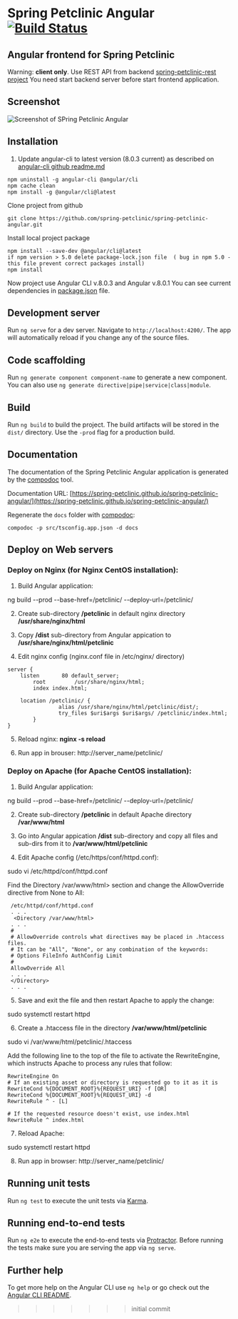 
# Spring Petclinic Angular [![Build Status](https://travis-ci.org/spring-petclinic/spring-petclinic-angular.png?branch=master)](https://travis-ci.org/spring-petclinic/spring-petclinic-angular/)

## Angular frontend for Spring Petclinic

Warning: **client only**. 
  Use REST API from backend [spring-petclinic-rest project](https://github.com/spring-petclinic/spring-petclinic-rest)
  You need start backend server before start frontend application.

## Screenshot

![Screenshot of SPring Petclinic Angular](https://cloud.githubusercontent.com/assets/838318/23263243/f4509c4a-f9dd-11e6-951b-69d0ef72d8bd.png)
  

## Installation

1. Update angular-cli to latest version (8.0.3 current)
as described on [angular-cli github readme.md](https://github.com/angular/angular-cli#updating-angular-cli)

````
npm uninstall -g angular-cli @angular/cli
npm cache clean
npm install -g @angular/cli@latest
````
Clone project from github
````
git clone https://github.com/spring-petclinic/spring-petclinic-angular.git
````
Install local project package
````
npm install --save-dev @angular/cli@latest
if npm version > 5.0 delete package-lock.json file  ( bug in npm 5.0 - this file prevent correct packages install)
npm install
````

Now project use Angular CLI v.8.0.3 and Angular v.8.0.1
You can see current dependencies in [package.json](package.json) file.

## Development server

Run `ng serve` for a dev server. Navigate to `http://localhost:4200/`. The app will automatically reload if you change any of the source files.

## Code scaffolding

Run `ng generate component component-name` to generate a new component. You can also use `ng generate directive|pipe|service|class|module`.

## Build

Run `ng build` to build the project. The build artifacts will be stored in the `dist/` directory. Use the `-prod` flag for a production build.

## Documentation

The documentation of the Spring Petclinic Angular application is generated by the [compodoc](https://compodoc.app) tool.

Documentation URL: [https://spring-petclinic.github.io/spring-petclinic-angular/](https://spring-petclinic.github.io/spring-petclinic-angular/)

Regenerate the `docs` folder with [compodoc](https://compodoc.app):
```
compodoc -p src/tsconfig.app.json -d docs
```

## Deploy on Web servers

### Deploy on Nginx (for Nginx CentOS installation):

1. Build Angular application:

  ng build --prod --base-href=/petclinic/ --deploy-url=/petclinic/

2. Create sub-directory **/petclinic** in default nginx directory **/usr/share/nginx/html**

3. Copy **/dist**  sub-directory from Angular appication to  **/usr/share/nginx/html/petclinic**

4. Edit nginx config (nginx.conf file in /etc/nginx/ directory)

```
server {
	listen       80 default_server;
        root         /usr/share/nginx/html;
        index index.html;

	location /petclinic/ {
                alias /usr/share/nginx/html/petclinic/dist/;
                try_files $uri$args $uri$args/ /petclinic/index.html;
        }
}
```

5. Reload nginx:  **nginx -s reload**

6. Run app in brouser:  http://server_name/petclinic/

### Deploy on Apache (for Apache CentOS installation):

1. Build Angular application:

ng build --prod --base-href=/petclinic/ --deploy-url=/petclinic/

2. Create sub-directory **/petclinic** in default Apache directory **/var/www/html**

3. Go into Angular appication **/dist** sub-directory and copy all files and sub-dirs from it to **/var/www/html/petclinic**

4. Edit Apache config (/etc/https/conf/httpd.conf):

sudo vi /etc/httpd/conf/httpd.conf

Find the Directory /var/www/html> section and change the AllowOverride directive from None to All:
```
 /etc/httpd/conf/httpd.conf
 . . .
  <Directory /var/www/html>
 . . .
 # 
 # AllowOverride controls what directives may be placed in .htaccess files.
 # It can be "All", "None", or any combination of the keywords:
 # Options FileInfo AuthConfig Limit
 #
 AllowOverride All
 . . .
 </Directory>
 . . .
```
5. Save and exit the file and then restart Apache to apply the change:

sudo systemctl restart httpd

6. Create a .htaccess file in the directory **/var/www/html/petclinic**

sudo vi /var/www/html/petclinic/.htaccess

Add the following line to the top of the file to activate the RewriteEngine, which instructs Apache to process any rules that follow:
```
RewriteEngine On  
# If an existing asset or directory is requested go to it as it is
RewriteCond %{DOCUMENT_ROOT}%{REQUEST_URI} -f [OR]  
RewriteCond %{DOCUMENT_ROOT}%{REQUEST_URI} -d  
RewriteRule ^ - [L]

# If the requested resource doesn't exist, use index.html
RewriteRule ^ index.html  
```
7. Reload Apache:

sudo systemctl restart httpd

8. Run app in browser: http://server_name/petclinic/

## Running unit tests

Run `ng test` to execute the unit tests via [Karma](https://karma-runner.github.io).

## Running end-to-end tests

Run `ng e2e` to execute the end-to-end tests via [Protractor](http://www.protractortest.org/).
Before running the tests make sure you are serving the app via `ng serve`.

## Further help

To get more help on the Angular CLI use `ng help` or go check out the [Angular CLI README](https://github.com/angular/angular-cli/blob/master/README.md).
>>>>>>> initial commit
